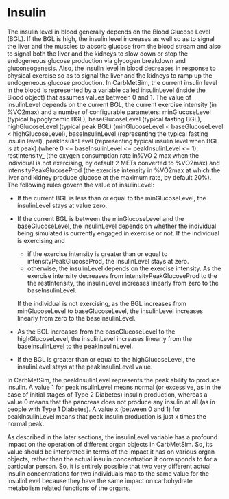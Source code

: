 # Insulin

The insulin level in blood generally depends on the Blood Glucose Level (BGL). If the BGL is high, the insulin level increases as well so as to signal the liver and the muscles to absorb glucose from the blood stream and also to signal both the liver and the kidneys to slow down or stop the endogeneous glucose production via glycogen breakdown and gluconeogenesis. Also, the insulin level in blood decreases in response to physical exercise so as to signal the liver and the kidneys to ramp up the endogeneous glucose production. In CarbMetSim, the current insulin level in the blood is represented by a variable called insulinLevel (inside the Blood object) that assumes values between 0 and 1. The value of insulinLevel depends on the current BGL, the current exercise intensity (in %VO2max) and a number of configurable parameters: minGlucoseLevel (typical hypoglycemic BGL), baseGlucoseLevel (typical fasting BGL), highGlucoseLevel (typical peak BGL) (minGlucoseLevel < baseGlucoseLevel < highGlucoseLevel), baseInsulinLevel (representing the typical fasting insulin level), peakInsulinLevel (representing typical insulin level when BGL is at peak) (where 0 <= baseInsulinLevel <= peakInsulinLevel <= 1), restIntensity_ (the oxygen consumption rate in%VO 2 max when the individual is not exercising, by default 2 METs converted to %VO2max) and intensityPeakGlucoseProd (the exercise intensity in %VO2max at which the liver and kidney produce glucose at the maximum
rate, by default 20%). The following rules govern the value of insulinLevel:

- If the current BGL is less than or equal to the minGlucoseLevel, the insulinLevel stays at value zero.

- If the current BGL is between the minGlucoseLevel and the baseGlucoseLevel, the insulinLevel depends on whether the individual being simulated is currently engaged in exercise or not. If the individual is exercising and

  - if the exercise intensity is greater than or equal to intensityPeakGlucoseProd, the insulinLevel stays at zero.
  - otherwise, the insulinLevel depends on the exercise intensity. As the exercise intensity decreases from intensityPeakGlucoseProd to the the restIntensity, the insulinLevel increases linearly from zero to the baseInsulinLevel.

  If the individual is not exercising, as the BGL increases from minGlucoseLevel to baseGlucoseLevel, the insulinLevel increases linearly from zero to the baseInsulinLevel.

- As the BGL increases from the baseGlucoseLevel to the highGlucoseLevel, the insulinLevel increases linearly from the baseInsulinLevel to the peakInsulinLevel.

- If the BGL is greater than or equal to the highGlucoseLevel, the insulinLevel stays at the peakInsulinLevel value.

In CarbMetSim, the peakInsulinLevel represents the peak ability to produce insulin. A value 1 for peakInsulinLevel means normal (or excessive, as in the case of initial stages of Type 2 Diabetes) insulin production, whereas a value 0 means that the pancreas does not produce any insulin at all (as in people with Type 1 Diabetes). A value x (between 0 and 1) for peakInsulinLevel means that peak insulin production is just x times the normal peak.

As described in the later sections, the insulinLevel variable has a profound impact on the operation of different organ objects in CarbMetSim. So, its value should be interpreted in terms of the impact it has on various organ objects, rather than the actual insulin concentration it corresponds to for a particular person. So, it is entirely possible that two very different actual insulin concentrations for two individuals map to the same value for the insulinLevel because they have the same impact on carbohydrate metabolism related functions of the organs.



